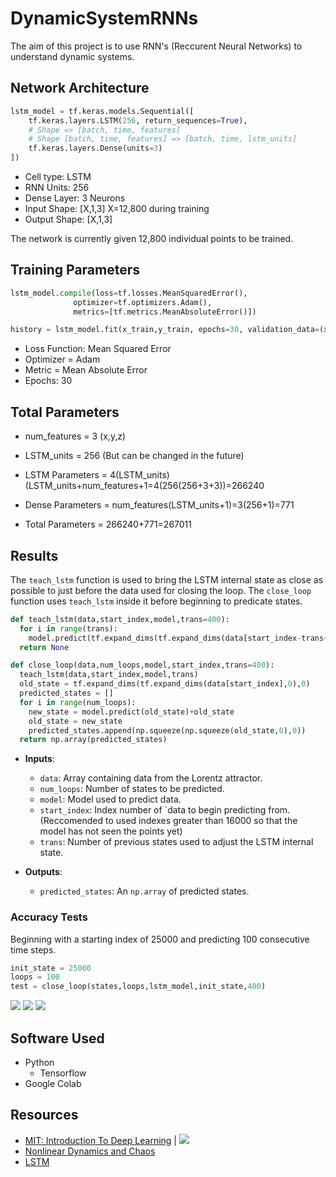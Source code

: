 # DynamicSystemRNNs

The aim of this project is to use RNN's (Reccurent Neural Networks) to understand dynamic systems. 

## Network Architecture 

```python
lstm_model = tf.keras.models.Sequential([
    tf.keras.layers.LSTM(256, return_sequences=True),
    # Shape => [batch, time, features]
    # Shape [batch, time, features] => [batch, time, lstm_units]
    tf.keras.layers.Dense(units=3)
])
```


* Cell type: LSTM
* RNN Units: 256 
* Dense Layer: 3 Neurons 
* Input Shape: \[X,1,3\] X=12,800 during training 
* Output Shape: \[X,1,3\]

The network is currently given 12,800 individual points to be trained. 

## Training Parameters 
```python
lstm_model.compile(loss=tf.losses.MeanSquaredError(),
              optimizer=tf.optimizers.Adam(),
              metrics=[tf.metrics.MeanAbsoluteError()])
```
```python 
history = lstm_model.fit(x_train,y_train, epochs=30, validation_data=(x_test,y_test))
```

* Loss Function: Mean Squared Error
* Optimizer = Adam 
* Metric = Mean Absolute Error 
* Epochs: 30 

## Total Parameters 

* num_features = 3 (x,y,z)
* LSTM_units = 256 (But can be changed in the future)

* LSTM Parameters = 4(LSTM_units)(LSTM_units+num_features+1=4(256(256+3+3))=266240 
* Dense Parameters = num_features(LSTM_units+1)=3(256+1)=771
* Total Parameters = 266240+771=267011


## Results 

The `teach_lstm` function is used to bring the LSTM internal state as close as possible to just before the data used for closing the loop. The `close_loop` function uses `teach_lstm` inside it before beginning to predicate states.

```python
def teach_lstm(data,start_index,model,trans=400):
  for i in range(trans):
    model.predict(tf.expand_dims(tf.expand_dims(data[start_index-trans+i],0),0))
  return None
```
```python
def close_loop(data,num_loops,model,start_index,trans=400):
  teach_lstm(data,start_index,model,trans)
  old_state = tf.expand_dims(tf.expand_dims(data[start_index],0),0)
  predicted_states = []
  for i in range(num_loops):
    new_state = model.predict(old_state)+old_state
    old_state = new_state
    predicted_states.append(np.squeeze(np.squeeze(old_state,0),0))
  return np.array(predicted_states)
```

* **Inputs**:
    * `data`: Array containing data from the Lorentz attractor. 
    * `num_loops`: Number of states to be predicted.
    * `model`: Model used to predict data.
    * `start_index`: Index number of `data to begin predicting from. (Reccomended to used indexes greater than 16000 so that the model has not seen the points yet)
    * `trans`: Number of previous states used to adjust the LSTM internal state. 

* **Outputs**:
    * `predicted_states`: An `np.array` of predicted states.

### Accuracy Tests 

Beginning with a starting index of 25000 and predicting 100 consecutive time steps. 

```python
init_state = 25000
loops = 100
test = close_loop(states,loops,lstm_model,init_state,400)
```


![](https://i.imgur.com/2zuy3Fx.png)
![](https://i.imgur.com/qs76LGF.png)
![](https://i.imgur.com/iGJGdHn.png)





## Software Used 

* Python 
    - Tensorflow 
* Google Colab 


## Resources

*   [MIT: Introduction To Deep Learning](http://introtodeeplearning.com/) | [![](http://i.imgur.com/0o48UoR.png)](https://github.com/aamini/introtodeeplearning)
*   [Nonlinear Dynamics and Chaos](https://www.amazon.com/Nonlinear-Dynamics-Chaos-Applications-Nonlinearity/dp/0738204536)
* [LSTM](https://en.wikipedia.org/wiki/Long_short-term_memory)
